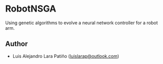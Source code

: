 RobotNSGA
=========

Using genetic algorithms to evolve a neural network controller for a robot arm.

Author
------
  - Luis Alejandro Lara Patiño (luislarap@outlook.com)

